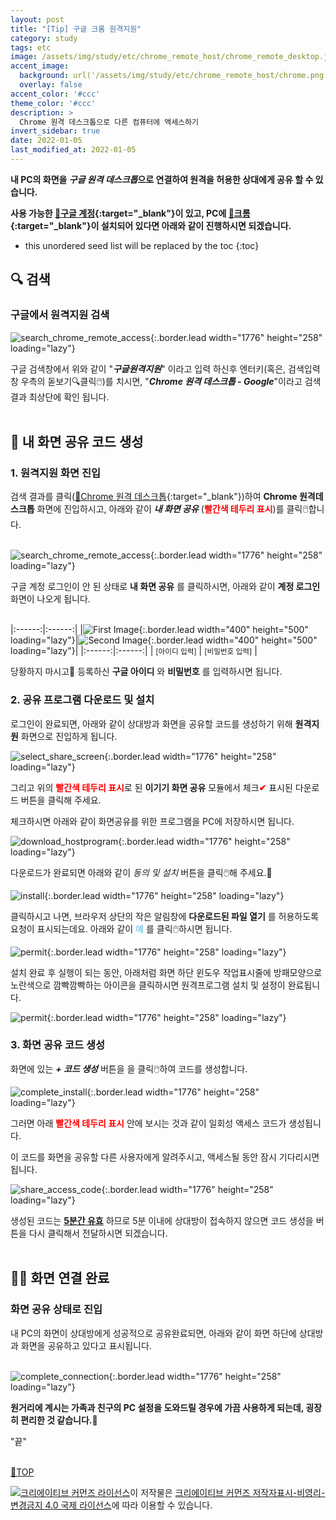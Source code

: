 ```yaml
---
layout: post
title: "[Tip] 구글 크롬 원격지원"
category: study
tags: etc
image: /assets/img/study/etc/chrome_remote_host/chrome_remote_desktop.jpg
accent_image: 
  background: url('/assets/img/study/etc/chrome_remote_host/chrome.png') center/cover
  overlay: false
accent_color: '#ccc'
theme_color: '#ccc'
description: >
  Chrome 원격 데스크톱으로 다른 컴퓨터에 액세스하기
invert_sidebar: true  
date: 2022-01-05
last_modified_at: 2022-01-05
---
```



__내 PC의 화면을 *구글 원격 데스크톱*으로 연결하여 원격을 허용한 상대에게 공유 할 수 있습니다.__<br>

__사용 가능한 [🔗구글 계정](https://support.google.com/accounts/answer/27441?hl=ko){:target="_blank"}이 있고, PC에 [🔗크롬](https://www.google.co.kr/chrome/?brand=IBEF&gclid=Cj0KCQiAoNWOBhCwARIsAAiHnEhIcn-j6LTHgXHodIrWuh5b0hUhREEyzZEw1OcuY9twvVRHewBPT7gaApkiEALw_wcB&gclsrc=aw.ds){:target="_blank"}이 설치되어 있다면 아래와 같이 진행하시면 되겠습니다.__<br>

* this unordered seed list will be replaced by the toc
{:toc}

## 🔍 검색 

### 구글에서 원격지원 검색
![search_chrome_remote_access](/assets/img/study/etc/chrome_remote_host/search_chrome_remote_access.PNG){:.border.lead width="1776" height="258" loading="lazy"}

구글 검색창에서 위와 같이 "***구글원격지원***" 이라고 입력 하신후 엔터키(혹은, 검색입력창 우측의 돋보기🔍클릭🖱️)를 치시면, "***Chrome 원격 데스크톱 - Google***"이라고 검색결과 최상단에 확인 됩니다.<br><br>

## 🚀 내 화면 공유 코드 생성

### 1. 원격지원 화면 진입

검색 결과를 클릭([🔗Chrome 원격 데스크톱](https://support.google.com/accounts/answer/27441?hl=ko){:target="_blank"})하여 __Chrome 원격데스크톱__ 화면에 진입하시고, 아래와 같이 ***내 화면 공유*** (<span style="color:red">__빨간색 테두리 표시__</span>)를 클릭🖱️합니다.<br><br>

![search_chrome_remote_access](/assets/img/study/etc/chrome_remote_host/select_share.PNG){:.border.lead width="1776" height="258" loading="lazy"}

구글 계정 로그인이 안 된 상태로 __내 화면 공유__ 를 클릭하시면, 아래와 같이 __계정 로그인__ 화면이 나오게 됩니다.<br><br>

|:------:|:------:|
|![First Image](/assets/img/study/etc/chrome_remote_host/insert_id.PNG){:.border.lead width="400" height="500" loading="lazy"}|![Second Image](/assets/img/study/etc/chrome_remote_host/insert_pw.PNG){:.border.lead width="400" height="500" loading="lazy"}|
|:------:|:------:|
| <small>[아이디 입력]</small> | <small>[비밀번호 입력]</small> |

당황하지 마시고🙂 등록하신 __구글 아이디__ 와 __비밀번호__ 를 입력하시면 됩니다.<br>

### 2. 공유 프로그램 다운로드 및 설치

로그인이 완료되면, 아래와 같이 상대방과 화면을 공유할 코드를 생성하기 위해 __원격지원__ 화면으로 진입하게 됩니다.<br>

![select_share_screen](/assets/img/study/etc/chrome_remote_host/select_share_screen.png){:.border.lead width="1776" height="258" loading="lazy"}

그리고 위의 <span style="color:red">__빨간색 테두리 표시__</span>로 된  __이기기 화면 공유__ 모듈에서 체크<span style="color:red">__✔__</span> 표시된 다운로드 버튼을 클릭해 주세요.<br>

체크하시면 아래와 같이 화면공유를 위한 프로그램을 PC에 저장하시면 됩니다.<br>

![download_hostprogram](/assets/img/study/etc/chrome_remote_host/download_hostprogram.png){:.border.lead width="1776" height="258" loading="lazy"}

다운로드가 완료되면 아래와 같이 *동의 및 설치* 버튼을 클릭🖱️해 주세요.🙂<br>

![install](/assets/img/study/etc/chrome_remote_host/install.png){:.border.lead width="1776" height="258" loading="lazy"}

클릭하시고 나면, 브라우저 상단의 작은 알림창에 __다운로드된 파일 열기__ 를 허용하도록 요청이 표시되는데요. 아래와 같이 <span style="color:skyblue">__예__</span> 를 클릭🖱️하시면 됩니다.<br>

![permit](/assets/img/study/etc/chrome_remote_host/permit.png){:.border.lead width="1776" height="258" loading="lazy"}

설치 완료 후 실행이 되는 동안, 아래처럼 화면 하단 윈도우 작업표시줄에 방패모양으로 노란색으로 깜빡깜빡하는 아이콘을 클릭하시면 원격프로그램 설치 및 설정이 완료됩니다.<br>

![permit](/assets/img/study/etc/chrome_remote_host/Request_for_permission.png){:.border.lead width="1776" height="258" loading="lazy"}

### 3. 화면 공유 코드 생성 

화면에 있는 ***+ 코드 생성*** 버튼을 을 클릭🖱️하여 코드를 생성합니다.<br>

![complete_install](/assets/img/study/etc/chrome_remote_host/complete_install.png){:.border.lead width="1776" height="258" loading="lazy"}

그러면 아래 <span style="color:red">__빨간색 테두리 표시__</span> 안에 보시는 것과 같이 일회성 액세스 코드가 생성됩니다.<br>

이 코드를 화면을 공유할 다른 사용자에게 알려주시고, 액세스될 동안 잠시 기다리시면 됩니다.<br>

![share_access_code](/assets/img/study/etc/chrome_remote_host/share_access_code.png){:.border.lead width="1776" height="258" loading="lazy"}

생성된 코드는 __<u>5분간 유효</u>__ 하므로 5분 이내에 상대방이 접속하지 않으면 코드 생성을 버튼을 다시 클릭해서 전달하시면 되겠습니다.<br><br>

## 🧑‍💻 화면 연결 완료

### 화면 공유 상태로 진입

내 PC의 화면이 상대방에게 성공적으로 공유완료되면, 아래와 같이 화면 하단에 상대방과 화면을 공유하고 있다고 표시됩니다.<br><br>

![complete_connection](/assets/img/study/etc/chrome_remote_host/complete_connection.PNG){:.border.lead width="1776" height="258" loading="lazy"}

__원거리에 계시는 가족과 친구의 PC 설정을 도와드릴 경우에 가끔 사용하게 되는데, 굉장히 편리한 것 같습니다.__🙂<br>

"끝"<br><br>

[🔼TOP](#)

<a rel="license" href="http://creativecommons.org/licenses/by-nc-nd/4.0/"><img alt="크리에이티브 커먼즈 라이선스" style="border-width:0" src="https://i.creativecommons.org/l/by-nc-nd/4.0/88x31.png" /></a>이 저작물은 <a rel="license" href="http://creativecommons.org/licenses/by-nc-nd/4.0/">크리에이티브 커먼즈 저작자표시-비영리-변경금지 4.0 국제 라이선스</a>에 따라 이용할 수 있습니다.


<!--link address-->

